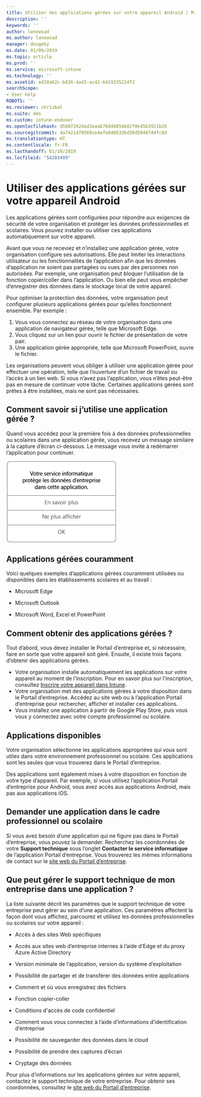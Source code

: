 ```yaml
---
title: Utiliser des applications gérées sur votre appareil Android | Microsoft Docs
description: ''
keywords: ''
author: lenewsad
ms.author: lanewsad
manager: dougeby
ms.date: 01/09/2019
ms.topic: article
ms.prod: ''
ms.service: microsoft-intune
ms.technology: ''
ms.assetid: ed10a62c-b026-4ad3-ac41-641933522df2
searchScope:
- User help
ROBOTS: ''
ms.reviewer: chrisbal
ms.suite: ems
ms.custom: intune-enduser
ms.openlocfilehash: d5b07262dad3eaab76dd4854b82f0e45b3921b26
ms.sourcegitcommit: 4a7421470569ce4efe848633bd36d5946f44fc8d
ms.translationtype: HT
ms.contentlocale: fr-FR
ms.lasthandoff: 01/10/2019
ms.locfileid: "54203499"
---
```

# <a name="use-managed-apps-on-your-android-device"></a>Utiliser des applications gérées sur votre appareil Android
Les applications gérées sont configurées pour répondre aux exigences de sécurité de votre organisation et protéger les données professionnelles et scolaires. Vous pouvez installer ou utiliser ces applications automatiquement sur votre appareil. 

Avant que vous ne receviez et n’installiez une application gérée, votre organisation configure ses autorisations. Elle peut limiter les interactions utilisateur ou les fonctionnalités de l’application afin que les données d’application ne soient pas partagées ou vues par des personnes non autorisées. Par exemple, une organisation peut bloquer l’utilisation de la fonction copier/coller dans l’application. Ou bien elle peut vous empêcher d’enregistrer des données dans le stockage local de votre appareil.

Pour optimiser la protection des données, votre organisation peut configurer plusieurs applications gérées pour qu’elles fonctionnent ensemble. Par exemple :
1. Vous vous connectez au réseau de votre organisation dans une application de navigateur gérée, telle que Microsoft Edge.
2. Vous cliquez sur un lien pour ouvrir le fichier de présentation de votre pair.
3. Une application gérée appropriée, telle que Microsoft PowerPoint, ouvre le fichier.

Les organisations peuvent vous obliger à utiliser une application gérée pour effectuer une opération, telle que l’ouverture d’un fichier de travail ou l’accès à un lien web. Si vous n’avez pas l’application, vous n’êtes peut-être pas en mesure de continuer votre tâche. Certaines applications gérées sont prêtes à être installées, mais ne sont pas nécessaires.

## <a name="how-do-i-know-im-using-a-managed-app"></a>Comment savoir si j’utilise une application gérée ?
Quand vous accédez pour la première fois à des données professionnelles ou scolaires dans une application gérée, vous recevez un message similaire à la capture d’écran ci-dessous. Le message vous invite à redémarrer l’application pour continuer.

![Capture d’écran du message qui s’affiche quand un utilisateur ouvre une application gérée sur son appareil. Le message indique « Votre organisation protège désormais ses données dans cette application. Vous devez redémarrer l’application pour continuer. », suivi d’un bouton OK.](./media/managed-apps-message.png)

## <a name="commonly-managed-apps"></a>Applications gérées couramment  
Voici quelques exemples d’applications gérées couramment utilisées ou disponibles dans les établissements scolaires et au travail :

-   Microsoft Edge

-   Microsoft Outlook

-   Microsoft Word, Excel et PowerPoint

## <a name="how-do-i-get-managed-apps"></a>Comment obtenir des applications gérées ?
Tout d’abord, vous devez installer le Portail d’entreprise et, si nécessaire, faire en sorte que votre appareil soit géré. Ensuite, il existe trois façons d’obtenir des applications gérées.
* Votre organisation installe automatiquement les applications sur votre appareil au moment de l’inscription. Pour en savoir plus sur l’inscription, consultez [Inscrire votre appareil dans Intune](enroll-your-device-in-Intune-android.md).
* Votre organisation met des applications gérées à votre disposition dans le Portail d’entreprise. Accédez au site web ou à l’application Portail d’entreprise pour rechercher, afficher et installer ces applications. 
* Vous installez une application à partir de Google Play Store, puis vous vous y connectez avec votre compte professionnel ou scolaire.  

 ## <a name="available-apps"></a>Applications disponibles   
 Votre organisation sélectionne les applications appropriées qui vous sont utiles dans votre environnement professionnel ou scolaire. Ces applications sont les seules que vous trouverez dans le Portail d’entreprise.   

 Des applications sont également mises à votre disposition en fonction de votre type d’appareil. Par exemple, si vous utilisez l’application Portail d’entreprise pour Android, vous avez accès aux applications Android, mais pas aux applications iOS.   

 ## <a name="request-an-app-for-work-or-school"></a>Demander une application dans le cadre professionnel ou scolaire   
 Si vous avez besoin d’une application qui ne figure pas dans le Portail d’entreprise, vous pouvez la demander. Recherchez les coordonnées de votre **Support technique** sous l’onglet **Contacter le service informatique** de l’application Portail d’entreprise. Vous trouverez les mêmes informations de contact sur le [site web du Portail d’entreprise](https://go.microsoft.com/fwlink/?linkid=2010980).   

## <a name="what-can-my-company-support-manage-in-an-app"></a>Que peut gérer le support technique de mon entreprise dans une application ?  
La liste suivante décrit les paramètres que le support technique de votre entreprise peut gérer au sein d’une application. Ces paramètres affectent la façon dont vous affichez, parcourez et utilisez les données professionnelles ou scolaires sur votre appareil :

* Accès à des sites Web spécifiques  

* Accès aux sites web d’entreprise internes à l’aide d’Edge et du proxy Azure Active Directory  

* Version minimale de l’application, version du système d’exploitation

* Possibilité de partager et de transférer des données entre applications  

* Comment et où vous enregistrez des fichiers  

* Fonction copier-coller  

* Conditions d'accès de code confidentiel  

* Comment vous vous connectez à l’aide d’informations d’identification d’entreprise  

* Possibilité de sauvegarder des données dans le cloud  

* Possibilité de prendre des captures d’écran  

* Cryptage des données  

Pour plus d’informations sur les applications gérées sur votre appareil, contactez le support technique de votre entreprise. Pour obtenir ses coordonnées, consultez le [site web du Portail d’entreprise](https://go.microsoft.com/fwlink/?linkid=2010980).
